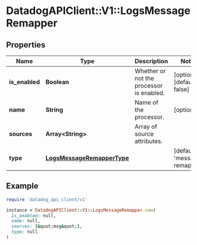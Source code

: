 # DatadogAPIClient::V1::LogsMessageRemapper

## Properties

| Name           | Type                                                      | Description                              | Notes                                   |
| -------------- | --------------------------------------------------------- | ---------------------------------------- | --------------------------------------- |
| **is_enabled** | **Boolean**                                               | Whether or not the processor is enabled. | [optional][default to false]            |
| **name**       | **String**                                                | Name of the processor.                   | [optional]                              |
| **sources**    | **Array&lt;String&gt;**                                   | Array of source attributes.              |                                         |
| **type**       | [**LogsMessageRemapperType**](LogsMessageRemapperType.md) |                                          | [default to &#39;message-remapper&#39;] |

## Example

```ruby
require 'datadog_api_client/v1'

instance = DatadogAPIClient::V1::LogsMessageRemapper.new(
  is_enabled: null,
  name: null,
  sources: [&quot;msg&quot;],
  type: null
)
```
